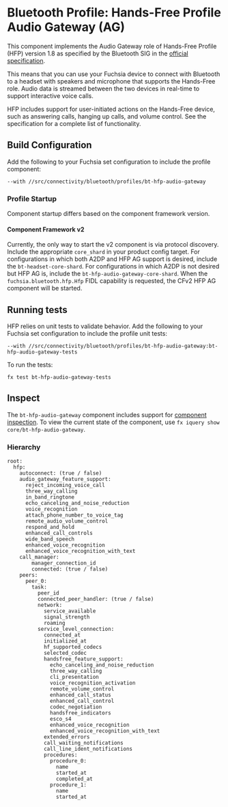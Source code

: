 # Bluetooth Profile: Hands-Free Profile Audio Gateway (AG)

This component implements the Audio Gateway role of Hands-Free Profile (HFP) version 1.8 as
specified by the Bluetooth SIG in the
[official specification](https://www.bluetooth.org/DocMan/handlers/DownloadDoc.ashx?doc_id=489628).

This means that you can use your Fuchsia device to connect with Bluetooth to a headset with speakers
and microphone that supports the Hands-Free role. Audio data is streamed between the two devices
in real-time to support interactive voice calls.

HFP includes support for user-initiated actions on the Hands-Free device, such as answering calls,
hanging up calls, and volume control. See the specification for a complete list of functionality.

## Build Configuration

Add the following to your Fuchsia set configuration to include the profile component:

`--with //src/connectivity/bluetooth/profiles/bt-hfp-audio-gateway`

### Profile Startup

Component startup differs based on the component framework version.

#### Component Framework v2

Currently, the only way to start the v2 component is via protocol discovery. Include the appropriate
`core_shard` in your product config target. For configurations in which both A2DP and HFP AG support
is desired, include the `bt-headset-core-shard`. For configurations in which A2DP is not desired
but HFP AG is, include the `bt-hfp-audio-gateway-core-shard`.
When the `fuchsia.bluetooth.hfp.Hfp` FIDL capability is requested, the CFv2 HFP AG component will be
started.

## Running tests

HFP relies on unit tests to validate behavior. Add the following to your Fuchsia set configuration
to include the profile unit tests:

`--with //src/connectivity/bluetooth/profiles/bt-hfp-audio-gateway:bt-hfp-audio-gateway-tests`

To run the tests:

```
fx test bt-hfp-audio-gateway-tests
```

## Inspect

The `bt-hfp-audio-gateway` component includes support for
[component inspection](https://fuchsia.dev/fuchsia-src/development/diagnostics/inspect). To view
the current state of the component, use `fx iquery show core/bt-hfp-audio-gateway`.

### Hierarchy

```
root:
  hfp:
    autoconnect: (true / false)
    audio_gateway_feature_support:
      reject_incoming_voice_call
      three_way_calling
      in_band_ringtone
      echo_canceling_and_noise_reduction
      voice_recognition
      attach_phone_number_to_voice_tag
      remote_audio_volume_control
      respond_and_hold
      enhanced_call_controls
      wide_band_speech
      enhanced_voice_recognition
      enhanced_voice_recognition_with_text
    call_manager:
        manager_connection_id
        connected: (true / false)
    peers:
      peer_0:
        task:
          peer_id
          connected_peer_handler: (true / false)
          network:
            service_available
            signal_strength
            roaming
          service_level_connection:
            connected_at
            initialized_at
            hf_supported_codecs
            selected_codec
            handsfree_feature_support:
              echo_canceling_and_noise_reduction
              three_way_calling
              cli_presentation
              voice_recognition_activation
              remote_volume_control
              enhanced_call_status
              enhanced_call_control
              codec_negotiation
              handsfree_indicators
              esco_s4
              enhanced_voice_recognition
              enhanced_voice_recognition_with_text
            extended_errors
            call_waiting_notifications
            call_line_ident_notifications
            procedures:
              procedure_0:
                name
                started_at
                completed_at
              procedure_1:
                name
                started_at

```
